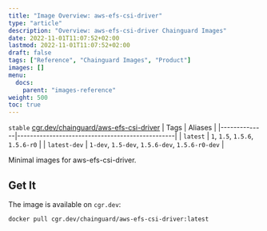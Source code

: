 ```yaml
---
title: "Image Overview: aws-efs-csi-driver"
type: "article"
description: "Overview: aws-efs-csi-driver Chainguard Images"
date: 2022-11-01T11:07:52+02:00
lastmod: 2022-11-01T11:07:52+02:00
draft: false
tags: ["Reference", "Chainguard Images", "Product"]
images: []
menu:
  docs:
    parent: "images-reference"
weight: 500
toc: true
---
```


`stable` [cgr.dev/chainguard/aws-efs-csi-driver](https://github.com/chainguard-images/images/tree/main/images/aws-efs-csi-driver)
| Tags         | Aliases                                         |
|--------------|-------------------------------------------------|
| `latest`     | `1`, `1.5`, `1.5.6`, `1.5.6-r0`                 |
| `latest-dev` | `1-dev`, `1.5-dev`, `1.5.6-dev`, `1.5.6-r0-dev` |



Minimal images for aws-efs-csi-driver.

## Get It

The image is available on `cgr.dev`:

```
docker pull cgr.dev/chainguard/aws-efs-csi-driver:latest
```

